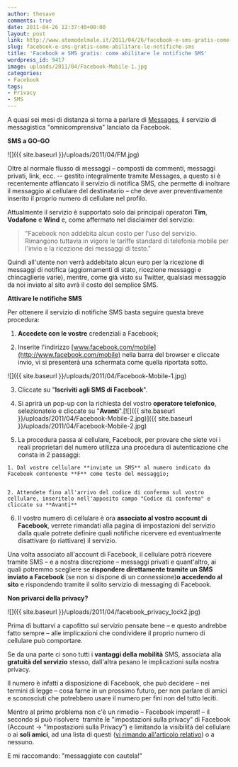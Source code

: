 ```yaml
---
author: thesave
comments: true
date: 2011-04-26 12:37:40+00:00
layout: post
link: http://www.atomodelmale.it/2011/04/26/facebook-e-sms-gratis-come-abilitare-le-notifiche-sms/
slug: facebook-e-sms-gratis-come-abilitare-le-notifiche-sms
title: 'Facebook e SMS gratis: come abilitare le notifiche SMS'
wordpress_id: 9417
image: uploads/2011/04/Facebook-Mobile-1.jpg
categories:
- Facebook
tags:
- Privacy
- SMS
---
```


A quasi sei mesi di distanza si torna a parlare di [Messages](/2010/11/17/messages-da-facebook-la-mail-che-uccidera-l%E2%80%99email.html), il servizio di messagistica "omnicomprensiva" lanciato da Facebook.

**SMS a GO-GO**

![]({{ site.baseurl }}/uploads/2011/04/FM.jpg)

Oltre al normale flusso di messaggi – composti da commenti, messaggi privati, link, ecc. -- gestito integralmente tramite Messages, a questo si è recentemente affiancato il servizio di notifica SMS, che permette di inoltrare il messaggio al cellulare del destinatario – che deve aver preventivamente inserito il proprio numero di cellulare nel profilo.

Attualmente il servizio è supportato solo dai principali operatori **Tim**, **Vodafone** e **Wind** e, come affermato nel disclaimer del servizio:

<blockquote>"Facebook non addebita alcun costo per l'uso del servizio. Rimangono tuttavia in vigore le tariffe standard di telefonia mobile per l'invio e la ricezione dei messaggi di testo."</blockquote>

Quindi all'utente non verrà addebitato alcun euro per la ricezione di messaggi di notifica (aggiornamenti di stato, ricezione messaggi e chincaglierie varie), mentre, come già visto su Twitter, qualsiasi messaggio da noi inviato al sito avrà il costo del semplice SMS.

**Attivare le notifiche SMS**

Per ottenere il servizio di notifiche SMS basta seguire questa breve procedura:

	
  1. **Accedete con le vostre** credenziali a Facebook;

	
  2. Inserite l'indirizzo [www.facebook.com/mobile](http://www.facebook.com/mobile) nella barra del browser e cliccate invio, vi si presenterà una schermata come quella riportata sotto.

![]({{ site.baseurl }}/uploads/2011/04/Facebook-Mobile-1.jpg)

	
  3. Cliccate su "**Iscriviti agli SMS di Facebook**".

	
  4. Si aprirà un pop-up con la richiesta del vostro **operatore telefonico**, selezionatelo e cliccate su "**Avanti**".[![]({{ site.baseurl }}/uploads/2011/04/Facebook-Mobile-2.jpg)]({{ site.baseurl }}/uploads/2011/04/Facebook-Mobile-2.jpg)

	
  5. La procedura passa al cellulare, Facebook, per provare che siete voi i reali proprietari del numero utilizza una procedura di autenticazione che consta in 2 passaggi:

	
    1. Dal vostro cellulare **inviate un SMS** al numero indicato da Facebook contenente **F** come testo del messaggio;

	
    2. Attendete fino all'arrivo del codice di conferma sul vostro cellulare, inseritelo nell'apposito campo "Codice di conferma" e cliccate su **Avanti**

	
  6. Il vostro numero di cellulare è ora **associato al vostro account di Facebook**, verrete rimandati alla pagina di impostazioni del servizio dalla quale potrete definire quali notifiche ricervere ed eventualmente disattivare (o riattivare) il servizio.

Una volta associato all'account di Facebook, il cellulare potrà ricevere tramite SMS – e a nostra discrezione – messaggi privati e quant'altro, ai quali potremmo scegliere se **rispondere direttamente tramite un SMS inviato a Facebook** (se non si dispone di un connessione)**o accedendo al sito** e rispondendo tramite il solito servizio di messaging di Facebook.

**Non privarci della privacy?**

![]({{ site.baseurl }}/uploads/2011/04/facebook_privacy_lock2.jpg)

Prima di buttarvi a capofitto sul servizio pensate bene – e questo andrebbe fatto sempre – alle implicazioni che condividere il proprio numero di cellulare può comportare.

Se da una parte ci sono tutti i **vantaggi della mobilità** SMS, associata alla **gratuità del servizio** stesso, dall'altra pesano le implicazioni sulla nostra privacy.

Il numero è infatti a disposizione di Facebook, che può decidere – nei termini di legge – cosa farne in un prossimo futuro, per non parlare di amici e sconosciuti che potrebbero usare il numero per fini non del tutto leciti.

Mentre al primo problema non c'è un rimedio – Facebook imperat! – il secondo si può risolvere  tramite le "impostazioni sulla privacy" di Facebook (Account -> "Impostazioni sulla Privacy") e limitando la visibilità del cellulare o ai **soli amici**, ad una lista di questi ([vi rimando all'articolo relativo](/2011/01/30/mettere-ordine-in-facebook-con-le-liste.html)) o a nessuno.

E mi raccomando: "messaggiate con cautela!"
